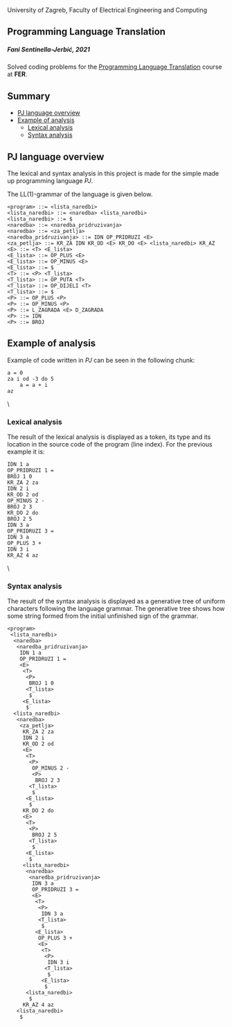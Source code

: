 University of Zagreb, Faculty of Electrical Engineering and Computing

## Programming Language Translation

##### Fani Sentinella-Jerbić, 2021


Solved coding problems for the [Programming Language Translation](https://www.fer.unizg.hr/predmet/ppj) course at **FER**.

## Summary

  - [PJ language overview](#pj-language-overview)
  - [Example of analysis](#example-of-analysis)
    - [Lexical analysis](#lexical-analysis)
    - [Syntax analysis](#syntax-analysis)





## PJ language overview

The lexical and syntax analysis in this project is made for the simple made up programming language _PJ_.


The LL(1)-grammar of the language is given below.

    <program> ::= <lista_naredbi>
    <lista_naredbi> ::= <naredba> <lista_naredbi>
    <lista_naredbi> ::= $
    <naredba> ::= <naredba_pridruzivanja>
    <naredba> ::= <za_petlja>
    <naredba_pridruzivanja> ::= IDN OP_PRIDRUZI <E>
    <za_petlja> ::= KR_ZA IDN KR_OD <E> KR_DO <E> <lista_naredbi> KR_AZ
    <E> ::= <T> <E_lista>
    <E_lista> ::= OP_PLUS <E>
    <E_lista> ::= OP_MINUS <E>
    <E_lista> ::= $
    <T> ::= <P> <T_lista>
    <T_lista> ::= OP_PUTA <T>
    <T_lista> ::= OP_DIJELI <T>
    <T_lista> ::= $
    <P> ::= OP_PLUS <P>
    <P> ::= OP_MINUS <P>
    <P> ::= L_ZAGRADA <E> D_ZAGRADA
    <P> ::= IDN
    <P> ::= BROJ





## Example of analysis

Example of code written in _PJ_ can be seen in the following chunk:

```
a = 0
za i od -3 do 5
    a = a + i
az
```

\
### Lexical analysis
The result of the lexical analysis is displayed as a token, its type and its location in the source code of the program (line index).
For the previous example it is:
```
IDN 1 a
OP_PRIDRUZI 1 =
BROJ 1 0
KR_ZA 2 za
IDN 2 i
KR_OD 2 od
OP_MINUS 2 -
BROJ 2 3
KR_DO 2 do
BROJ 2 5
IDN 3 a
OP_PRIDRUZI 3 =
IDN 3 a
OP_PLUS 3 +
IDN 3 i
KR_AZ 4 az
``` 

\
### Syntax analysis
The result of the syntax analysis is displayed as a generative tree of uniform characters following the language grammar. The generative tree shows how some string formed from the initial unfinished sign of the grammar. 
```
<program>
 <lista_naredbi>
  <naredba>
   <naredba_pridruzivanja>
    IDN 1 a
    OP_PRIDRUZI 1 =
    <E>
     <T>
      <P>
       BROJ 1 0
      <T_lista>
       $
     <E_lista>
      $
  <lista_naredbi>
   <naredba>
    <za_petlja>
     KR_ZA 2 za
     IDN 2 i
     KR_OD 2 od
     <E>
      <T>
       <P>
        OP_MINUS 2 -
        <P>
         BROJ 2 3
       <T_lista>
        $
      <E_lista>
       $
     KR_DO 2 do
     <E>
      <T>
       <P>
        BROJ 2 5
       <T_lista>
        $
      <E_lista>
       $
     <lista_naredbi>
      <naredba>
       <naredba_pridruzivanja>
        IDN 3 a
        OP_PRIDRUZI 3 =
        <E>
         <T>
          <P>
           IDN 3 a
          <T_lista>
           $
         <E_lista>
          OP_PLUS 3 +
          <E>
           <T>
            <P>
             IDN 3 i
            <T_lista>
             $
           <E_lista>
            $
      <lista_naredbi>
       $
     KR_AZ 4 az
   <lista_naredbi>
    $
```
